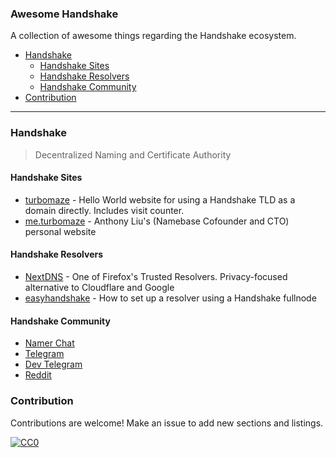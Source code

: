 ### **Awesome Handshake**

A collection of awesome things regarding the Handshake ecosystem.

- [Handshake](#Handshake)
  - [Handshake Sites](#handshake-sites)
  - [Handshake Resolvers](#handshake-resolvers)
  - [Handshake Community](#handshake-community)
- [Contribution](#contribution)

---

### Handshake

> Decentralized Naming and Certificate Authority

#### Handshake Sites

- [turbomaze](http://turbomaze./) - Hello World website for using a Handshake TLD as a domain directly. Includes visit counter.
- [me.turbomaze](http://me.turbomaze./) - Anthony Liu's (Namebase Cofounder and CTO) personal website

#### Handshake Resolvers
- [NextDNS](https://nextdns.io) - One of Firefox's Trusted Resolvers. Privacy-focused alternative to Cloudflare and Google
- [easyhandshake](https://easyhandshake.com/) - How to set up a resolver using a Handshake fullnode


#### Handshake Community

- [Namer Chat](http://namebase.community)
- [Telegram](https://t.me/handshake_hns)
- [Dev Telegram](https://t.me/hns_tech)
- [Reddit](https://reddit.com/r/handshake)


### Contribution

Contributions are welcome! Make an issue to add new sections and listings.

[![CC0](http://i.creativecommons.org/p/zero/1.0/88x31.png)](http://creativecommons.org/publicdomain/zero/1.0/)
